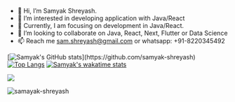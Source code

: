 - 👋 Hi, I’m Samyak Shreyash.
- 👀 I’m interested in developing application with Java/React
- 🌱 Currently, I am focusing on development in Java/React.
- 💞️ I’m looking to collaborate on Java, React, Next, Flutter or Data Science
- 📫 Reach me sam.shreyash@gmail.com or whatsapp: +91-8220345492


[![Samyak's GitHub stats](https://github-readme-stats.vercel.app/api?username=samyak-shreyash&show_icons=true&title_color=22c55e&text_color=ffffff&icon_color=0891b2&bg_color=1c1917&hide_border=true&show_icons=true")](https://github.com/samyak-shreyash)
[![Top Langs](https://github-readme-stats.vercel.app/api/top-langs/?username=samyak-shreyash&langs_count=10&&layout=compact&theme=dark)](https://github.com/anuraghazra/github-readme-stats)
[![Samyak's wakatime stats](https://github-readme-stats.vercel.app/api/wakatime?username=samshreyash&theme=dark)](https://github.com/anuraghazra/github-readme-stats)


<a href="https://www.github.com/Samyak-Shreyash" target="_blank" rel="noreferrer"><img
src="https://img.shields.io/github/followers/samyak-shreyash?logo=github&style=for-the-badge&color=0891b2&labelColor=1c1917" /></a>

<p align="left"> <img src="https://komarev.com/ghpvc/?username=samyak-shreyash&label=Profile%20views&color=0e75b6&style=flat" alt="samayak-shreyash" /> </p>
<!---
Samyak-Shreyash/Samyak-Shreyash is a ✨ special ✨ repository because its `README.md` (this file) appears on your GitHub profile.
You can click the Preview link to take a look at your changes.
--->
